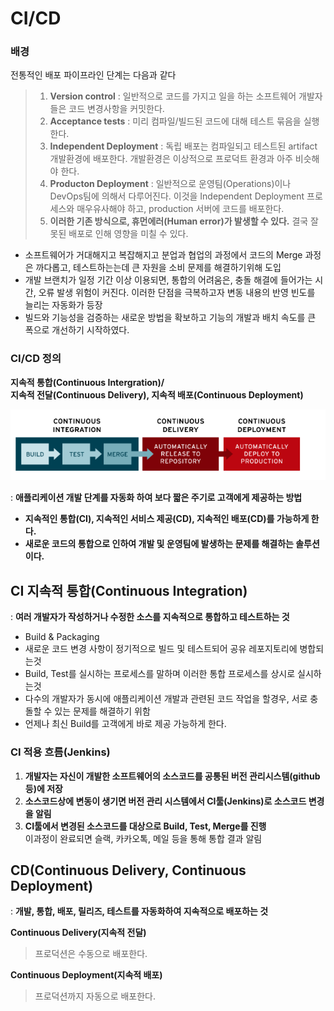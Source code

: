 # CI/CD
### 배경
전통적인 배포 파이프라인 단계는 다음과 같다
> 1. **Version control** : 일반적으로 코드를 가지고 일을 하는 소프트웨어 개발자들은 코드 변경사항을 커밋한다.
> 2. **Acceptance tests** : 미리 컴파일/빌드된 코드에 대해 테스트 묶음을 실행한다.
> 3. **Independent Deployment** : 독립 배포는 컴파일되고 테스트된 artifact 개발환경에 배포한다. 개발환경은 이상적으로 프로덕트 환경과 아주 비슷해야 한다.
> 4. **Producton Deployment** : 일반적으로 운영팀(Operations)이나 DevOps팀에 의해서 다루어진다. 이것을 Independent Deployment 프로세스와 매우유사해야 하고, production 서버에 코드를 배포한다.
> 5. **이러한 기존 방식으로, 휴먼에러(Human error)가 발생할 수 있다.** 결국 잘못된 배포로 인해 영향을 미칠 수 있다.
- 소프트웨어가 거대해지고 복잡해지고 분업과 협업의 과정에서 코드의 Merge 과정은 까다롭고, 테스트하는는데 큰 자원을 소비 문제를 해결하기위해 도입
- 개발 브랜치가 일정 기간 이상 이용되면, 통합의 어려움은, 충돌 해결에 들어가는 시간, 오류 발생 위험이 커진다. 이러한 단점을 극복하고자 변동 내용의 반영 빈도를 늘리는 자동화가 등장
- 빌드와 기능성을 검증하는 새로운 방법을 확보하고 기능의 개발과 배치 속도를 큰 폭으로 개선하기 시작하였다.
### CI/CD 정의
**지속적 통합(Continuous Intergration)/  
지속적 전달(Continuous Delivery), 지속적 배포(Continuous Deployment)**

<img src="./img/CI-CD-model.png">

: **애플리케이션 개발 단계를 자동화 하여 보다 짧은 주기로 고객에게 제공하는 방법**
- **지속적인 통합(CI), 지속적인 서비스 제공(CD), 지속적인 배포(CD)를 가능하게 한다.**
- **새로운 코드의 통합으로 인하여 개발 및 운영팀에 발생하는 문제를 해결하는 솔루션이다.**
## CI 지속적 통합(Continuous Integration)
: **여러 개발자가 작성하거나 수정한 소스를 지속적으로 통합하고 테스트하는 것**
- Build & Packaging
- 새로운 코드 변경 사항이 정기적으로 빌드 및 테스트되어 공유 레포지토리에 병합되는것
- Build, Test를 실시하는 프로세스를 말하며 이러한 통합 프로세스를 상시로 실시하는것
- 다수의 개발자가 동시에 애플리케이션 개발과 관련된 코드 작업을 할경우, 서로 충돌할 수 있는 문제를 해결하기 위함
- 언제나 최신 Build를 고객에게 바로 제공 가능하게 한다.
### CI 적용 흐름(Jenkins)

1. **개발자는 자신이 개발한 소프트웨어의 소스코드를 공통된 버전 관리시스템(github 등)에 저장**
2. **소스코드상에 변동이 생기면 버전 관리 시스템에서 CI툴(Jenkins)로 소스코드 변경을 알림**
3. **CI툴에서 변경된 소스코드를 대상으로 Build, Test, Merge를 진행**  
    이과정이 완료되면 슬랙, 카카오톡, 메일 등을 통해 통합 결과 알림
## CD(Continuous Delivery, Continuous Deployment)
: **개발, 통합, 배포, 릴리즈, 테스트를 자동화하여 지속적으로 배포하는 것**

**Continuous Delivery(지속적 전달)**  
> 프로덕션은 수동으로 배포한다.

**Continuous Deployment(지속적 배포)**
> 프로덕션까지 자동으로 배포한다.